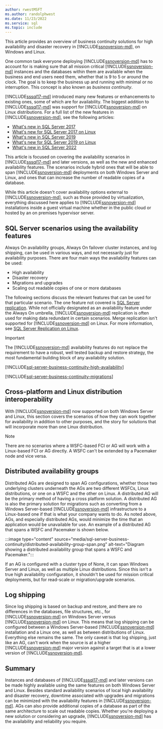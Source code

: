 ```yaml
---
author: rwestMSFT
ms.author: randolphwest
ms.date: 11/23/2022
ms.service: sql
ms.topic: include
---
```

This article provides an overview of business continuity solutions for high availability and disaster recovery in [!INCLUDE[ssnoversion-md](ssnoversion-md.md)], on Windows and Linux.

One common task everyone deploying [!INCLUDE[ssnoversion-md](ssnoversion-md.md)] has to account for is making sure that all mission critical [!INCLUDE[ssnoversion-md](ssnoversion-md.md)] instances and the databases within them are available when the business and end users need them, whether that is 9 to 5 or around the clock. The goal is to keep the business up and running with minimal or no interruption. This concept is also known as *business continuity*.

[!INCLUDE[sssql17-md](sssql17-md.md)] introduced many new features or enhancements to existing ones, some of which are for availability. The biggest addition to [!INCLUDE[sssql17-md](sssql17-md.md)] was support for [!INCLUDE[ssnoversion-md](ssnoversion-md.md)] on Linux distributions. For a full list of the new features in [!INCLUDE[ssnoversion-md](ssnoversion-md.md)], see the following articles:

- [What's new in SQL Server 2017](../sql-server/what-s-new-in-sql-server-2017.md)
- [What's new for SQL Server 2017 on Linux](../linux/sql-server-linux-whats-new.md)
- [What's new in SQL Server 2019](../sql-server/what-s-new-in-sql-server-2019.md)
- [What's new for SQL Server 2019 on Linux](../linux/sql-server-linux-whats-new-2019.md)
- [What's new in SQL Server 2022](../sql-server/what-s-new-in-sql-server-2022.md)

This article is focused on covering the availability scenarios in [!INCLUDE[sssql17-md](sssql17-md.md)] and later versions, as well as the new and enhanced availability features. The scenarios include hybrid ones that will be able to span [!INCLUDE[ssnoversion-md](ssnoversion-md.md)] deployments on both Windows Server and Linux, and ones that can increase the number of readable copies of a database.

While this article doesn't cover availability options external to [!INCLUDE[ssnoversion-md](ssnoversion-md.md)], such as those provided by virtualization, everything discussed here applies to [!INCLUDE[ssnoversion-md](ssnoversion-md.md)] installations inside a guest virtual machine whether in the public cloud or hosted by an on premises hypervisor server.

## SQL Server scenarios using the availability features

Always On availability groups, Always On failover cluster instances, and log shipping, can be used in various ways, and not necessarily just for availability purposes. There are four main ways the availability features can be used:

- High availability
- Disaster recovery
- Migrations and upgrades
- Scaling out readable copies of one or more databases

The following sections discuss the relevant features that can be used for that particular scenario. The one feature not covered is [SQL Server replication](../relational-databases/replication/sql-server-replication.md). While not officially designated as an availability feature under the Always On umbrella, [!INCLUDE[ssnoversion-md](ssnoversion-md.md)] replication is often used for making data redundant in certain scenarios. Merge replication isn't supported for [!INCLUDE[ssnoversion-md](ssnoversion-md.md)] on Linux. For more information, see [SQL Server Replication on Linux](../linux/sql-server-linux-replication.md).

> [!IMPORTANT]  
> The [!INCLUDE[ssnoversion-md](ssnoversion-md.md)] availability features do not replace the requirement to have a robust, well tested backup and restore strategy, the most fundamental building block of any availability solution.

[!INCLUDE[sql-server-business-continuity-high-availability](sql-server-business-continuity-high-availability.md)]

[!INCLUDE[sql-server-business-continuity-migrations](sql-server-business-continuity-migrations.md)]

## Cross-platform and Linux distribution interoperability

With [!INCLUDE[ssnoversion-md](ssnoversion-md.md)] now supported on both Windows Server and Linux, this section covers the scenarios of how they can work together for availability in addition to other purposes, and the story for solutions that will incorporate more than one Linux distribution.

> [!NOTE]  
> There are no scenarios where a WSFC-based FCI or AG will work with a Linux-based FCI or AG directly. A WSFC can't be extended by a Pacemaker node and vice versa.

## Distributed availability groups

Distributed AGs are designed to span AG configurations, whether those two underlying clusters underneath the AGs are two different WSFCs, Linux distributions, or one on a WSFC and the other on Linux. A distributed AG will be the primary method of having a cross platform solution. A distributed AG is also the primary solution for migrations such as converting from a Windows Server-based [!INCLUDE[ssnoversion-md](ssnoversion-md.md)] infrastructure to a Linux-based one if that is what your company wants to do. As noted above, AGs, and especially distributed AGs, would minimize the time that an application would be unavailable for use. An example of a distributed AG that spans a WSFC and Pacemaker is shown below.

:::image type="content" source="media/sql-server-business-continuity/distributed-availability-group-span.png" alt-text="Diagram showing a distributed availability group that spans a WSFC and Pacemaker.":::

If an AG is configured with a cluster type of None, it can span Windows Server and Linux, as well as multiple Linux distributions. Since this isn't a true high availability configuration, it shouldn't be used for mission critical deployments, but for read-scale or migration/upgrade scenarios.

## Log shipping

Since log shipping is based on backup and restore, and there are no differences in the databases, file structures, etc., for [!INCLUDE[ssnoversion-md](ssnoversion-md.md)] on Windows Server versus [!INCLUDE[ssnoversion-md](ssnoversion-md.md)] on Linux. This means that log shipping can be configured between a Windows Server-based [!INCLUDE[ssnoversion-md](ssnoversion-md.md)] installation and a Linux one, as well as between distributions of Linux. Everything else remains the same. The only caveat is that log shipping, just like an AG, can't work when the source is at a higher [!INCLUDE[ssnoversion-md](ssnoversion-md.md)] major version against a target that is at a lower version of [!INCLUDE[ssnoversion-md](ssnoversion-md.md)].

## Summary

Instances and databases of [!INCLUDE[sssql17-md](sssql17-md.md)] and later versions can be made highly available using the same features on both Windows Server and Linux. Besides standard availability scenarios of local high availability and disaster recovery, downtime associated with upgrades and migrations can be minimized with the availability features in [!INCLUDE[ssnoversion-md](ssnoversion-md.md)]. AGs can also provide additional copies of a database as part of the same architecture to scale out readable copies. Whether you're deploying a new solution or considering an upgrade, [!INCLUDE[ssnoversion-md](ssnoversion-md.md)] has the availability and reliability you require.
